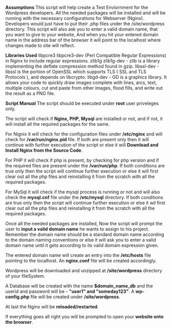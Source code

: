 **Assumptions**
This script will help create a Test Enviornment for the Wordpress developers.
All the needed packages will be installed and will be running with the necessary configurations for Webserver (Nginx).
Developers would just have to put their .php files under the /site/wordpress directory.
This script will also ask you to enter a valid domain name, that you want to give to your website, And when you hit your entered domain name in the address bar of the browser it will point to the localhost where changes made to site will reflect.

**Libraries Used**
libpcre3 libpcre3-dev (Perl Compatible Regular Expressions) in Nginx to include regular expressions.
zlib1g zlib1g-dev - zlib is a library implementing the deflate compression method found in gzip.
libssl-dev - libssl is the portion of OpenSSL which supports TLS ( SSL and TLS Protocols ), and depends on libcrypto.
libgd-dev - GD is a graphics library. It allows your code to quickly draw images complete with lines, arcs, text, multiple colours, cut and paste from other images, flood fills, and write out the result as a PNG file.

**Script Manual**
The script should be executed under **root** user priveleges only.

The script will check if **Nginx, PHP, Mysql** are installed or not, and if not, it will install all the required packages for the same.

For Nignix it will check for the configuration files under **/etc/nginx** and will check for **/var/run/nginx.pid** file. If both are present only then it will continue with further execution of the script or else it will **Download and Install Nginx from the Source Code**.

For PHP it will check if php is present, by checking for php version and if the required files are present under the **/var/run/php**. If both conditions are true only then the script will continue further execution or else it will first clear out all the php files and reinstalling it from the scratch with all the required packages.

For MySql it will check if the mysql process is running or not and will also check the **mysql.cnf** file under the **/etc/mysql** directory. If both conditions are true only then the script will continue further execution or else it wil first clear out all the php files and reinstalling it from the scratch with all the required packages.

Once all the needed packages are installed, Now the script will prompt the user to **input a valid domain name** he wants to assign to his project. Remember the domain name should be a standard domain name according to the domain naming conventions or else it will ask you to enter a valid domain name until it gets according to its valid domain expression given.

The entered domain name will create an entry into the **/etc/hosts** file pointing to the localhost. An **nginx.conf** file will be created accordingly.

Wordpress will be downloaded and unzipped at **/site/wordpress** directory of your fileSystem.

A Database will be created with the name **$domain_name_db** and the userid and password will be - **"user1" and "someday123"**. A **wp-config.php** file will be created under **/site/wordpress**.

At last the Nginx will be **reloaded/restarted**.

If everything goes all right you will be prompted to open your **website onto the browser**.
